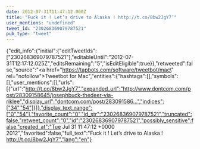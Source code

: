 ```yaml
---
date: 2012-07-31T11:47:12.000Z
title: "Fuck it ! Let’s drive to Alaska ! http://t.co/8bw2JgY7″"
user_mentions: "undefined"
tweet_id: "230268369079787521"
pub_type: "tweet"
---
```

{"edit_info":{"initial":{"editTweetIds":["230268369079787521"],"editableUntil":"2012-07-31T12:17:12.025Z","editsRemaining":"5","isEditEligible":true}},"retweeted":false,"source":"<a href=\"https://tapbots.com/software/tweetbot/mac\" rel=\"nofollow\">Tweetbot for Mac</a>","entities":{"hashtags":[],"symbols":[],"user_mentions":[],"urls":[{"url":"http://t.co/8bw2JgY7","expanded_url":"http://www.dontcom.com/post/28309158645/josephbuck-thedeer-via-riklee","display_url":"dontcom.com/post/283091586…","indices":["34","54"]}]},"display_text_range":["0","54"],"favorite_count":"0","id_str":"230268369079787521","truncated":false,"retweet_count":"0","id":"230268369079787521","possibly_sensitive":false,"created_at":"Tue Jul 31 11:47:12 +0000 2012","favorited":false,"full_text":"Fuck it ! Let’s drive to Alaska ! http://t.co/8bw2JgY7","lang":"en"}
